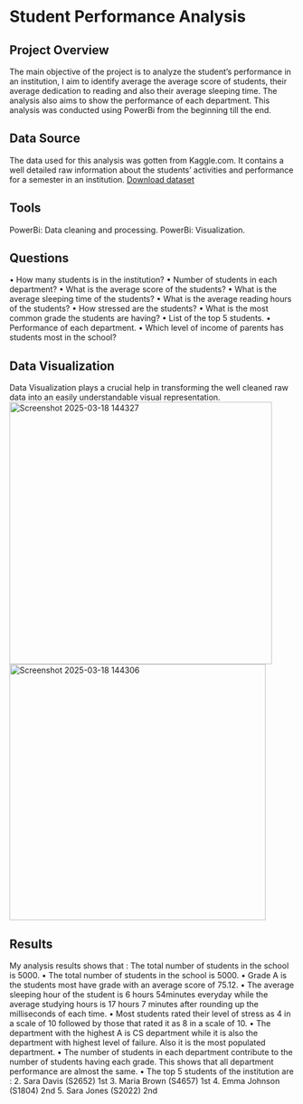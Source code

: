 # Student Performance Analysis
## Project Overview
The main objective of the project is to analyze the student’s performance in an institution, I aim to identify average the average score of students, their average dedication to reading and also their average sleeping time. The analysis also aims to show the performance of each department. This analysis was conducted using PowerBi from the beginning till the end.

## Data Source
The data used for this analysis was gotten from Kaggle.com. It contains a well detailed raw information about the students’ activities and performance for a semester in an institution.
<a href="https://github.com/Optimism01/STUDENTS-PERFORMANCE/blob/main/Students_Grading_Dataset.csv">Download dataset</a>

## Tools
PowerBi: Data cleaning and processing.
PowerBi: Visualization.

## Questions
•	How many students is in the institution?
•	Number of students in each department?
•	What is the average score of the students?
•	 What is the average sleeping time of the students?
•	What is the average reading hours of the students?
•	How stressed are the students?
•	What is the most common grade the students are having?
•	List of the top 5 students.
•	Performance of each department.
•	Which level of income of parents has students most in the school?

## Data Visualization
Data Visualization plays a crucial help in transforming the well cleaned raw data into an easily understandable visual representation.
<img width="464" alt="Screenshot 2025-03-18 144327" src="https://github.com/user-attachments/assets/5c5692ba-fd29-44a6-a56e-c1b29434904e" />
<img width="453" alt="Screenshot 2025-03-18 144306" src="https://github.com/user-attachments/assets/2f8b3293-a0ea-4e82-b84d-065c00a8fcfd" />

## Results
My analysis results shows that :
The total number of students in the school is 5000.
•	The total number of students in the school is 5000.
•	Grade A is the students most have grade with an average score of 75.12.
•	The average sleeping hour of the student is 6 hours 54minutes everyday while the average studying hours is 17 hours 7 minutes after rounding up the milliseconds of each time.
•	Most students rated their level of stress as 4 in a scale of 10 followed by those that rated it as 8 in a scale of 10.
•	The department with the highest A is CS department while it is also the department with highest level of failure. Also it is the most populated department.
•	The number of students in each department contribute to the number of students having each grade. This shows that all department performance are almost the same.
•	The top 5 students of the institution are :
2.	Sara Davis (S2652) 1st 
3.	Maria Brown (S4657) 1st 
4.	Emma Johnson (S1804) 2nd 
5.	Sara Jones (S2022) 2nd 

